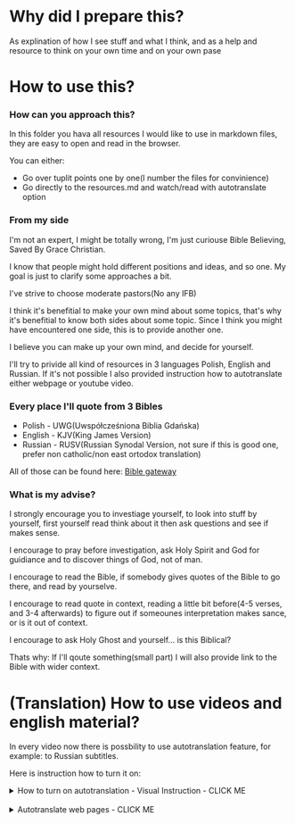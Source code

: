 # Why did I prepare this?

As explination of how I see stuff and what I think, and as a help and resource to think on your own time and on your own pase


# How to use this?

### How can you approach this?

In this folder you hava all resources I would like to use in markdown files, they are easy to open and read in the browser.

You can either:
- Go over tuplit points one by one(I number the files for convinience)
- Go directly to the resources.md and watch/read with autotranslate option

### From my side

I'm not an expert, I might be totally wrong, I'm just curiouse Bible Believing, Saved By Grace Christian.

I know that people might hold different positions and ideas, and so one. My goal is just to clarify some approaches a bit.

I've strive to choose moderate pastors(No any IFB)

I think it's benefitial to make your own mind about some topics, that's why it's benefitial to know both sides about some topic. Since I think you might have encountered one side, this is to provide another one.

I believe you can make up your own mind, and decide for yourself.

I'll try to privide all kind of resources in 3 languages
Polish, English and Russian. If it's not possible I also provided instruction how to autotranslate either webpage or youtube video.


### Every place I'll quote from 3 Bibles

- Polish - UWG(Uwspółcześniona Biblia Gdańska)
- English - KJV(King James Version)
- Russian - RUSV(Russian Synodal Version, not sure if this is good one, prefer non catholic/non east ortodox translation)

All of those can be found here:
[Bible gateway](https://www.biblegateway.com/)

### What is my advise?

I strongly encourage you to investiage yourself, to look into stuff by yourself, first yourself read think about it then ask questions and see if makes sense. 

I encourage to pray before investigation, ask Holy Spirit and God for guidiance and to discover things of God, not of man. 

I encourage to read the Bible, if somebody gives quotes of the Bible to go there, and read by yourselve.

I encourage to read quote in context, reading a little bit before(4-5 verses, and 3-4 afterwards) to figure out if someounes interpretation makes sance, or is it out of context.

I encourage to ask Holy Ghost and yourself... is this Biblical?


Thats why: If I'll qoute something(small part) I will also provide link to the Bible with wider context.

# (Translation) How to use videos and english material?

In every video now there is possbility to use autotranslation feature, for example: to Russian subtitles.

Here is instruction how to turn it on:

<details>
<summary>How to turn on autotranslation - Visual Instruction - CLICK ME</summary>

1. Go to the video, example [Consciousness and Language Acquisition](https://www.youtube.com/watch?v=2i8AzjxwhSU)

2. Click on the gear icon

![Image 1](images/yt-translation/1-russian-subtitles.png)

3. Click on Subtitles(you need to have annotations turned on)

![Image 2](images/yt-translation/2-russian-subtitles.png)

4. Enable english autotranslated

(this opens autotranslation form more languages)

![Image 3](images/yt-translation/3-russian-subtitles.png)

5. Go back to the same place, gear icon -> subtitles, this time there should be autotranslate option, click it

![Image 4](images/yt-translation/4-russian-subtitles.png)

6. Pick language to autotranslate(eg: Russian)

![Image 5](images/yt-translation/5-russian-subtitles.png)

7. Enjoy video with autotranslated language

(translation is not perfect but good enough)

![Image 6](images/yt-translation/6-russian-subtitles.png)

</details>

<br>

<details>
<summary>Autotranslate web pages - CLICK ME</summary>

All this instruction applies to chrome browser only

1. Go to any wab page/provided link
2. Click small translate icon in address bar

![Image 1](images/wp-translation/1-chrome.png)

In case when webpage is in english icon might be missing!

In that case right click in any empty space in the webpage and click tanslate to ....

![!Image 7](images/wp-translation/7-chorme.png)

3. Click 3 dots on right side(to find more languages than english)

![Image 2](images/wp-translation/2-chrome.png)

4. Click 'Choose another language'

![Image 3](images/wp-translation/3-chrome.png)

5. Click on the 'English' and you should see more options, click the language you want to translate to

![Image 4](images/wp-translation/4-chrome.png)

6. To approve translation, click translate
   
![Image 5](images/wp-translation/5-chrome.png)

7. Enjoy translated webpage

![Image 6](images/wp-translation/6-chrome.png)


</details>
